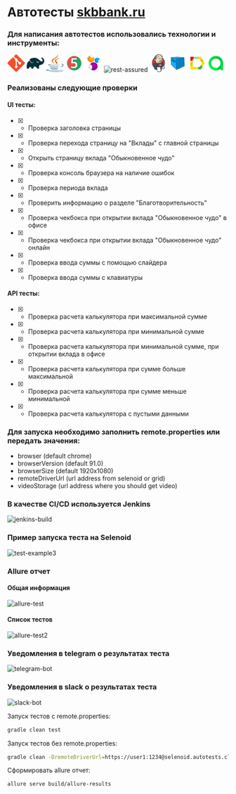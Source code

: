

# Автотесты <a target="_blank" href="https:skbbank.ru">skbbank.ru</a>

### Для написания автотестов использовались технологии и инструменты:
<p align="left">
<img height="40" width="40" src="https://raw.githubusercontent.com/r2ff/r2ff/1cd5ac320c63eada404ddab3cfe71b4fbb5e73b0/svg/git-logo.svg" alt="git">
<img height="40" width="40" src="https://raw.githubusercontent.com/r2ff/r2ff/1cd5ac320c63eada404ddab3cfe71b4fbb5e73b0/svg/gradle-logo.svg" alt="gradle">
<img height="40" width="40" src="https://raw.githubusercontent.com/r2ff/r2ff/1cd5ac320c63eada404ddab3cfe71b4fbb5e73b0/svg/java-logo.svg" alt="java">
<img height="40" width="40" src="https://raw.githubusercontent.com/r2ff/r2ff/1cd5ac320c63eada404ddab3cfe71b4fbb5e73b0/svg/junit5-logo.svg" alt="junit5">
<img height="40" width="40" src="https://raw.githubusercontent.com/r2ff/r2ff/3294e25e72c2949bd7027cd3d297b619dae42719/svg/selenide-logo.svg" alt="selenide">
<img height="40" width="40" src="https://user-images.githubusercontent.com/84721020/131733118-67426995-f58b-4f2d-89ce-ab59f0c4a9bc.png" alt="rest-assured">
<img height="40" width="40" src="https://raw.githubusercontent.com/r2ff/r2ff/1cd5ac320c63eada404ddab3cfe71b4fbb5e73b0/svg/jenkins-logo.svg" alt="jenkins">
<img height="40" width="40" src="https://raw.githubusercontent.com/r2ff/r2ff/88f137e2bed8e2b9aa3048dd41d68c6adb4a0522/svg/selenoid-logo.svg" alt="selenoid">
<img height="40" width="40" src="https://raw.githubusercontent.com/r2ff/r2ff/54b7b71e5ab15cea6bc453babf179c93c8b136b2/svg/allure-Report-logo.svg" alt="allure">
<img height="40" width="40" src="https://raw.githubusercontent.com/r2ff/r2ff/b40f0e55529c51f4234b8c12c6b769ae6d4b9f9c/svg/allure-ee-logo.svg" alt="allure-testops">
</p>

### Реализованы следующие проверки
#### UI тесты:
- [X] - Проверка заголовка страницы
- [X] - Проверка перехода страницу на "Вклады" с главной страницы
- [X] - Открыть страницу вклада "Обыкновенное чудо"
- [X] - Проверка консоль браузера на наличие ошибок
- [X] - Проверка периода вклада
- [X] - Проверить информацию о разделе "Благотворительность"
- [X] - Проверка чекбокса при открытии вклада "Обыкновенное чудо" в офисе
- [X] - Проверка чекбокса при открытии вклада "Обыкновенное чудо" онлайн
- [X] - Проверка ввода суммы с помощью слайдера
- [X] - Проверка ввода суммы с клавиатуры

#### API тесты:
- [X] - Проверка расчета калькулятора при максимальной сумме
- [X] - Проверка расчета калькулятора при минимальной сумме
- [X] - Проверка расчета калькулятора при минимальной сумме, при открытии вклада в офисе
- [X] - Проверка расчета калькулятора при сумме больше максимальной
- [X] - Проверка расчета калькулятора при сумме меньше минимальной
- [X] - Проверка расчета калькулятора с пустыми данными


### Для запуска необходимо заполнить remote.properties или передать значения:

* browser (default chrome)
* browserVersion (default 91.0)
* browserSize (default 1920x1080)
* remoteDriverUrl (url address from selenoid or grid)
* videoStorage (url address where you should get video)

### В качестве CI/CD используется Jenkins </br>
![jenkins-build](https://user-images.githubusercontent.com/84721020/127875803-7a40bc61-4e25-48be-80e8-4151b674e553.JPG)

### Пример запуска теста на Selenoid </br>

![test-example3](https://user-images.githubusercontent.com/84721020/127874294-f583531d-dca5-42b7-82eb-267e9172b489.gif)

### Allure отчет </br>
#### Общая информация
![allure-test](https://user-images.githubusercontent.com/84721020/127874570-340eb1d7-5348-4c0b-a2fc-941ad98df22e.JPG)
#### Список тестов
![allure-test2](https://user-images.githubusercontent.com/84721020/127875182-c950377a-412b-43d1-b69e-e226e8e4d8da.JPG)

### Уведомления в telegram о результатах теста
![telegram-bot](https://user-images.githubusercontent.com/84721020/127876037-e8a40367-cfd1-454b-b756-8e4b1bae047a.JPG)

### Уведомления в slack о результатах теста
![slack-bot](https://user-images.githubusercontent.com/84721020/128090650-4712592d-ffc6-4da9-8348-264c8a16d6fc.JPG)



Запуск тестов с remote.properties:
```bash
gradle clean test
```

Запуск тестов без remote.properties:
```bash
gradle clean -DremoteDriverUrl=https://user1:1234@selenoid.autotests.cloud/wd/hub/ -DvideoStorage=https://selenoid.autotests.cloud/video/ -Dthreads=1 test
```

Сформировать allure отчет:
```bash
allure serve build/allure-results
```



